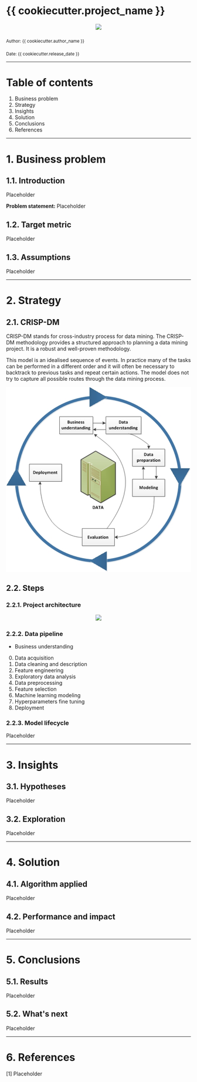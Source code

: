 # {{ cookiecutter.project_name }}
<p align="center"><img src="reports/figures/banner.png"></p>
<sub>Author: {{ cookiecutter.author_name }}</sub>

<sub>Date: {{ cookiecutter.release_date }}</sub>

---

# Table of contents
  1. Business problem
  2. Strategy
  3. Insights
  4. Solution
  5. Conclusions
  6. References

---

# 1. Business problem
## 1.1. Introduction
Placeholder

**Problem statement:** Placeholder

## 1.2. Target metric
Placeholder

## 1.3. Assumptions
Placeholder

---

# 2. Strategy
## 2.1. CRISP-DM
CRISP-DM stands for cross-industry process for data mining. The CRISP-DM methodology provides a structured approach to planning a data mining project. It is a robust and well-proven methodology.

This model is an idealised sequence of events. In practice many of the tasks can be performed in a different order and it will often be necessary to backtrack to previous tasks and repeat certain actions. The model does not try to capture all possible routes through the data mining process.
<p align="center"><img src="reports/figures/crispdm-methodology.jpg"></p>

## 2.2. Steps
### 2.2.1. Project architecture
<p align="center"><img src="reports/figures/project-architecture.png"></p>

### 2.2.2. Data pipeline
* Business understanding
0. Data acquisition
1. Data cleaning and description
2. Feature engineering
3. Exploratory data analysis
4. Data preprocessing
5. Feature selection
6. Machine learning modeling
7. Hyperparameters fine tuning
8. Deployment

### 2.2.3. Model lifecycle
Placeholder

---

# 3. Insights
## 3.1. Hypotheses
Placeholder

## 3.2. Exploration
Placeholder

---

# 4. Solution
## 4.1. Algorithm applied
Placeholder

## 4.2. Performance and impact
Placeholder

---

# 5. Conclusions
## 5.1. Results
Placeholder

## 5.2. What's next
Placeholder

---

# 6. References
[1] Placeholder
